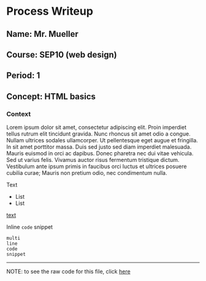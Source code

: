 # Process Writeup

## Name: Mr. Mueller
## Course: SEP10 (web design)
## Period: 1
## Concept: HTML basics

### Context

Lorem ipsum dolor sit amet, consectetur adipiscing elit. Proin imperdiet tellus rutrum elit tincidunt gravida. Nunc rhoncus sit amet odio a congue. Nullam ultrices sodales ullamcorper. Ut pellentesque eget augue et fringilla. In sit amet porttitor massa. Duis sed justo sed diam imperdiet malesuada. Mauris euismod in orci ac dapibus. Donec pharetra nec dui vitae vehicula. Sed ut varius felis. Vivamus auctor risus fermentum tristique dictum. Vestibulum ante ipsum primis in faucibus orci luctus et ultrices posuere cubilia curae; Mauris non pretium odio, nec condimentum nulla.



Text

* List
* List

[text](URL)

Inline `code` snippet

```language
multi
line
code
snippet
```

---

NOTE: to see the raw code for this file, click [here](https://raw.githubusercontent.com/hstatsep/other/main/writeups/template.md)
